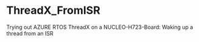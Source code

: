 # ThreadX_FromISR
Trying out AZURE RTOS ThreadX on a NUCLEO-H723-Board: Waking up a thread from an ISR
